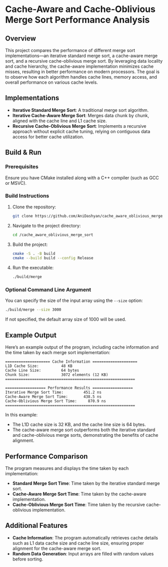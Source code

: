 # Cache-Aware and Cache-Oblivious Merge Sort Performance Analysis

## Overview
This project compares the performance of different merge sort implementations—an iterative standard merge sort, a cache-aware merge sort, and a recursive cache-oblivious merge sort. By leveraging data locality and cache hierarchy, the cache-aware implementation minimizes cache misses, resulting in better performance on modern processors. The goal is to observe how each algorithm handles cache lines, memory access, and overall performance on various cache levels.

## Implementations
- **Iterative Standard Merge Sort**: A traditional merge sort algorithm.
- **Iterative Cache-Aware Merge Sort**: Merges data chunk by chunk, aligned with the cache line and L1 cache size.
- **Recursive Cache-Oblivious Merge Sort**: Implements a recursive approach without explicit cache tuning, relying on contiguous data access for better cache utilization.

## Build & Run

### Prerequisites
Ensure you have CMake installed along with a C++ compiler (such as GCC or MSVC).

### Build Instructions
1. Clone the repository:
   ```bash
   git clone https://github.com/AniDashyan/cache_aware_oblivious_merge_sort.git
   ```
2. Navigate to the project directory:
   ```bash
   cd /cache_aware_oblivious_merge_sort
   ```
3. Build the project:
   ```bash
   cmake -S . -B build
   cmake --build build --config Release
   ```
4. Run the executable:
   ```bash
   ./build/merge
   ```

### Optional Command Line Argument
You can specify the size of the input array using the `--size` option:
```bash
./build/merge --size 3000
```
If not specified, the default array size of 1000 will be used.

## Example Output
Here’s an example output of the program, including cache information and the time taken by each merge sort implementation:

```
==================== Cache Information ====================                                                                                  
L1D Cache Size:          48 KB
Cache Line Size:         64 bytes
Chunk Size:              3072 elements (12 KB)
==========================================================

================== Performance Results ==================
Iterative Merge Sort Time:         451.2 ns
Cache-Aware Merge Sort Time:       438.5 ns
Cache-Oblivious Merge Sort Time:     870.9 ns
==========================================================
```

In this example:
- The L1D cache size is 32 KB, and the cache line size is 64 bytes.
- The cache-aware merge sort outperforms both the iterative standard and cache-oblivious merge sorts, demonstrating the benefits of cache alignment.

## Performance Comparison
The program measures and displays the time taken by each implementation:
- **Standard Merge Sort Time**: Time taken by the iterative standard merge sort.
- **Cache-Aware Merge Sort Time**: Time taken by the cache-aware implementation.
- **Cache-Oblivious Merge Sort Time**: Time taken by the recursive cache-oblivious implementation.

## Additional Features
- **Cache Information**: The program automatically retrieves cache details such as L1 data cache size and cache line size, ensuring proper alignment for the cache-aware merge sort.
- **Random Data Generation**: Input arrays are filled with random values before sorting.

